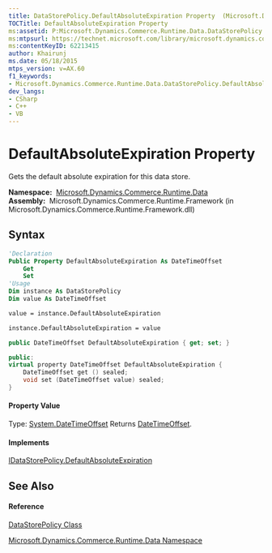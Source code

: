 ```yaml
---
title: DataStorePolicy.DefaultAbsoluteExpiration Property  (Microsoft.Dynamics.Commerce.Runtime.Data)
TOCTitle: DefaultAbsoluteExpiration Property
ms:assetid: P:Microsoft.Dynamics.Commerce.Runtime.Data.DataStorePolicy.DefaultAbsoluteExpiration
ms:mtpsurl: https://technet.microsoft.com/library/microsoft.dynamics.commerce.runtime.data.datastorepolicy.defaultabsoluteexpiration(v=AX.60)
ms:contentKeyID: 62213415
author: Khairunj
ms.date: 05/18/2015
mtps_version: v=AX.60
f1_keywords:
- Microsoft.Dynamics.Commerce.Runtime.Data.DataStorePolicy.DefaultAbsoluteExpiration
dev_langs:
- CSharp
- C++
- VB
---
```


# DefaultAbsoluteExpiration Property

Gets the default absolute expiration for this data store.

**Namespace:**  [Microsoft.Dynamics.Commerce.Runtime.Data](microsoft-dynamics-commerce-runtime-data-namespace.md)  
**Assembly:**  Microsoft.Dynamics.Commerce.Runtime.Framework (in Microsoft.Dynamics.Commerce.Runtime.Framework.dll)

## Syntax

``` vb
'Declaration
Public Property DefaultAbsoluteExpiration As DateTimeOffset
    Get
    Set
'Usage
Dim instance As DataStorePolicy
Dim value As DateTimeOffset

value = instance.DefaultAbsoluteExpiration

instance.DefaultAbsoluteExpiration = value
```

``` csharp
public DateTimeOffset DefaultAbsoluteExpiration { get; set; }
```

``` c++
public:
virtual property DateTimeOffset DefaultAbsoluteExpiration {
    DateTimeOffset get () sealed;
    void set (DateTimeOffset value) sealed;
}
```

#### Property Value

Type: [System.DateTimeOffset](https://technet.microsoft.com/library/bb341783\(v=ax.60\))  
Returns [DateTimeOffset](https://technet.microsoft.com/library/bb341783\(v=ax.60\)).  

#### Implements

[IDataStorePolicy.DefaultAbsoluteExpiration](idatastorepolicy-defaultabsoluteexpiration-property-microsoft-dynamics-commerce-runtime-data.md)  

## See Also

#### Reference

[DataStorePolicy Class](datastorepolicy-class-microsoft-dynamics-commerce-runtime-data.md)

[Microsoft.Dynamics.Commerce.Runtime.Data Namespace](microsoft-dynamics-commerce-runtime-data-namespace.md)

